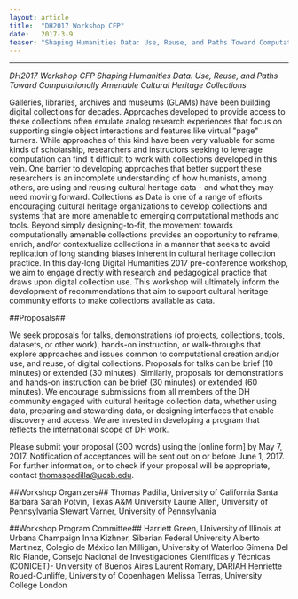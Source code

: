```yaml
---
layout: article
title:  "DH2017 Workshop CFP"
date:   2017-3-9 
teaser: "Shaping Humanities Data: Use, Reuse, and Paths Toward Computationally Amenable Cultural Heritage Collections"
---
```

---

*DH2017 Workshop CFP*
*_Shaping Humanities Data: Use, Reuse, and Paths Toward Computationally Amenable Cultural Heritage Collections_*

Galleries, libraries, archives and museums (GLAMs) have been building digital collections for decades. Approaches developed to provide access to these collections often emulate analog research experiences that focus on supporting single object interactions and features like virtual "page" turners. While approaches of this kind have been very valuable for some kinds of scholarship, researchers and instructors seeking to leverage computation can find it difficult to work with collections developed in this vein. One barrier to developing approaches that better support these researchers is an incomplete understanding of how humanists, among others, are using and reusing cultural heritage data - and what they may need moving forward. Collections as Data is one of a range of efforts encouraging cultural heritage organizations to develop collections and systems that are more amenable to emerging computational methods and tools. Beyond simply designing-to-fit, the movement towards computationally amenable collections provides an opportunity to  reframe, enrich, and/or contextualize collections in a manner that seeks to avoid replication of long standing biases inherent in cultural heritage collection practice. In this day-long Digital Humanities 2017 pre-conference workshop, we aim to engage directly with research and pedagogical practice that draws upon digital collection use. This workshop will ultimately inform the development of recommendations that aim to support cultural heritage community efforts to make collections available as data.

##Proposals## 

We seek proposals for talks, demonstrations (of projects, collections, tools, datasets, or other work), hands-on instruction, or walk-throughs that explore approaches and issues common to computational creation and/or use, and reuse, of digital collections. Proposals for talks can be brief (10 minutes) or extended (30 minutes). Similarly, proposals for demonstrations and hands-on instruction can be brief (30 minutes) or extended (60 minutes). We encourage submissions from all members of the DH community engaged with cultural heritage collection data, whether using data, preparing and stewarding data, or designing interfaces that enable discovery and access. We are invested in developing a program that reflects the international scope of DH work.

Please submit your proposal (300 words) using the [online form] by May 7, 2017. Notification of acceptances will be sent out on or before June 1, 2017. For further information, or to check if your proposal will be appropriate, contact thomaspadilla@ucsb.edu. 

##Workshop Organizers## 
Thomas Padilla, University of California Santa Barbara
Sarah Potvin, Texas A&M University
Laurie Allen, University of Pennsylvania
Stewart Varner, University of Pennsylvania

##Workshop Program Committee##
Harriett Green, University of Illinois at Urbana Champaign
Inna Kizhner, Siberian Federal University
Alberto Martinez, Colegio de México
Ian Milligan, University of Waterloo
Gimena Del Rio Riande, Consejo Nacional de Investigaciones Científicas y Técnicas (CONICET)- University of Buenos Aires
Laurent Romary, DARIAH
Henriette Roued-Cunliffe, University of Copenhagen 
Melissa Terras, University College London
